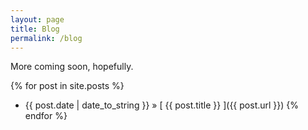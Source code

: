 ```yaml
---
layout: page
title: Blog
permalink: /blog
---
```


More coming soon, hopefully.

{% for post in site.posts %}
  * {{ post.date | date_to_string }} &raquo; [ {{ post.title }} ]({{ post.url }})
{% endfor %}

<!-- I sometimes post on <a href="https://medium.com/@alex_yang">Medium</a>, more posts will be added soon. -->
